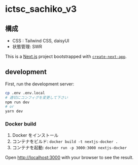 # ictsc_sachiko_v3

## 構成

- CSS : Tailwind CSS, daisyUI
- 状態管理: SWR

This is a [Next.js](https://nextjs.org/) project bootstrapped
with [`create-next-app`](https://github.com/vercel/next.js/tree/canary/packages/create-next-app).

## development

First, run the development server:

```bash
cp .env .env.local
# 適切にコンフィグを変更して下さい
npm run dev
# or
yarn dev
```

### Docker build

1. Docker をインストール
2. コンテナをビルド: `docker build -t nextjs-docker .`
3. コンテナを起動: `docker run -p 3000:3000 nextjs-docker`

Open [http://localhost:3000](http://localhost:3000) with your browser to see the result.
